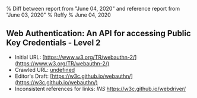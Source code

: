 % Diff between report from "June 04, 2020" and reference report from "June 03, 2020"
% Reffy
% June 04, 2020

## Web Authentication: An API for accessing Public Key Credentials - Level 2

- Initial URL: [https://www.w3.org/TR/webauthn-2/](https://www.w3.org/TR/webauthn-2/)
- Crawled URL: [undefined](undefined)
- Editor's Draft: [https://w3c.github.io/webauthn/](https://w3c.github.io/webauthn/)
- Inconsistent references for links: *INS* https://w3c.github.io/webdriver/


